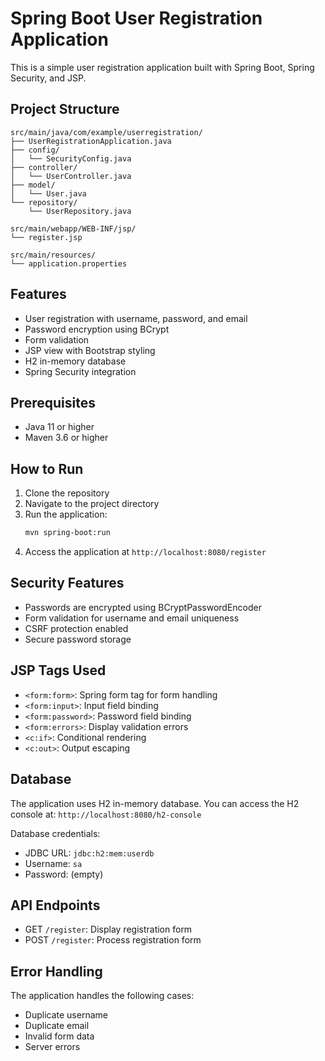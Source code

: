 # Spring Boot User Registration Application

This is a simple user registration application built with Spring Boot, Spring Security, and JSP.

## Project Structure

```
src/main/java/com/example/userregistration/
├── UserRegistrationApplication.java
├── config/
│   └── SecurityConfig.java
├── controller/
│   └── UserController.java
├── model/
│   └── User.java
└── repository/
    └── UserRepository.java

src/main/webapp/WEB-INF/jsp/
└── register.jsp

src/main/resources/
└── application.properties
```

## Features

- User registration with username, password, and email
- Password encryption using BCrypt
- Form validation
- JSP view with Bootstrap styling
- H2 in-memory database
- Spring Security integration

## Prerequisites

- Java 11 or higher
- Maven 3.6 or higher

## How to Run

1. Clone the repository
2. Navigate to the project directory
3. Run the application:
   ```bash
   mvn spring-boot:run
   ```
4. Access the application at `http://localhost:8080/register`

## Security Features

- Passwords are encrypted using BCryptPasswordEncoder
- Form validation for username and email uniqueness
- CSRF protection enabled
- Secure password storage

## JSP Tags Used

- `<form:form>`: Spring form tag for form handling
- `<form:input>`: Input field binding
- `<form:password>`: Password field binding
- `<form:errors>`: Display validation errors
- `<c:if>`: Conditional rendering
- `<c:out>`: Output escaping

## Database

The application uses H2 in-memory database. You can access the H2 console at:
`http://localhost:8080/h2-console`

Database credentials:
- JDBC URL: `jdbc:h2:mem:userdb`
- Username: `sa`
- Password: (empty)

## API Endpoints

- GET `/register`: Display registration form
- POST `/register`: Process registration form

## Error Handling

The application handles the following cases:
- Duplicate username
- Duplicate email
- Invalid form data
- Server errors 
